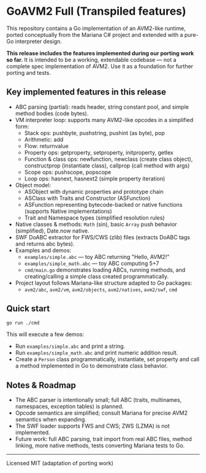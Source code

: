 # GoAVM2 Full (Transpiled features)

This repository contains a Go implementation of an AVM2-like runtime, ported conceptually from the Mariana C# project and extended with a pure-Go interpreter design.

**This release includes the features implemented during our porting work so far.** It is intended to be a working, extendable codebase — not a complete spec implementation of AVM2. Use it as a foundation for further porting and tests.

## Key implemented features in this release

- ABC parsing (partial): reads header, string constant pool, and simple method bodies (code bytes).
- VM interpreter loop: supports many AVM2-like opcodes in a simplified form:
  - Stack ops: pushbyte, pushstring, pushint (as byte), pop
  - Arithmetic: add
  - Flow: returnvalue
  - Property ops: getproperty, setproperty, initproperty, getlex
  - Function & class ops: newfunction, newclass (create class object), constructprop (instantiate class), callprop (call method with args)
  - Scope ops: pushscope, popscope
  - Loop ops: hasnext, hasnext2 (simple property iteration)
- Object model:
  - ASObject with dynamic properties and prototype chain
  - ASClass with Traits and Constructor (ASFunction)
  - ASFunction representing bytecode-backed or native functions (supports Native implementations)
  - Trait and Namespace types (simplified resolution rules)
- Native classes & methods: `Math` (sin), basic `Array` push behavior (simplified), Date.now native.
- SWF DoABC extractor for FWS/CWS (zlib) files (extracts DoABC tags and returns abc bytes).
- Examples and demos:
  - `examples/simple.abc` — toy ABC returning "Hello, AVM2!"
  - `examples/simple_math.abc` — toy ABC computing 5+7
  - `cmd/main.go` demonstrates loading ABCs, running methods, and creating/calling a simple class created programmatically.
- Project layout follows Mariana-like structure adapted to Go packages:
  - `avm2/abc`, `avm2/vm`, `avm2/objects`, `avm2/natives`, `avm2/swf`, `cmd`

## Quick start

```bash
go run ./cmd
```

This will execute a few demos:
- Run `examples/simple.abc` and print a string.
- Run `examples/simple_math.abc` and print numeric addition result.
- Create a `Person` class programmatically, instantiate, set property and call a method implemented in Go to demonstrate class behavior.

## Notes & Roadmap

- The ABC parser is intentionally small; full ABC (traits, multinames, namespaces, exception tables) is planned.
- Opcode semantics are simplified; consult Mariana for precise AVM2 semantics when expanding.
- The SWF loader supports FWS and CWS; ZWS (LZMA) is not implemented.
- Future work: full ABC parsing, trait import from real ABC files, method linking, more native methods, tests converting Mariana tests to Go.

---
Licensed MIT (adaptation of porting work)
